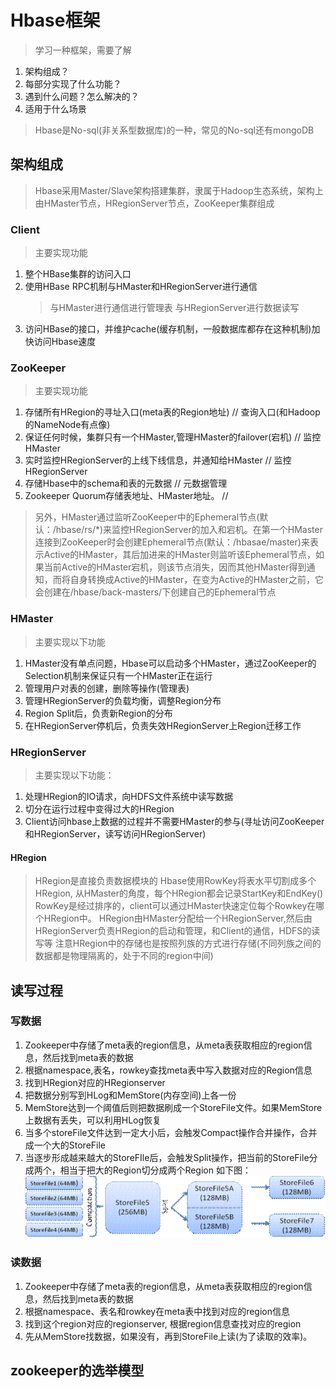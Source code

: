 # Hbase框架
> 学习一种框架，需要了解
1. 架构组成？
2. 每部分实现了什么功能？
3. 遇到什么问题？怎么解决的？
4. 适用于什么场景
> Hbase是No-sql(非关系型数据库)的一种，常见的No-sql还有mongoDB
## 架构组成
> Hbase采用Master/Slave架构搭建集群，隶属于Hadoop生态系统，架构上由HMaster节点，HRegionServer节点，ZooKeeper集群组成
### Client
> 主要实现功能
1. 整个HBase集群的访问入口
2. 使用HBase RPC机制与HMaster和HRegionServer进行通信
    > 与HMaster进行通信进行管理表
    > 与HRegionServer进行数据读写
3. 访问HBase的接口，并维护cache(缓存机制，一般数据库都存在这种机制)加快访问Hbase速度

### ZooKeeper
> 主要实现功能
1. 存储所有HRegion的寻址入口(meta表的Region地址) // 查询入口(和Hadoop的NameNode有点像)
2. 保证任何时候，集群只有一个HMaster,管理HMaster的failover(宕机)  // 监控HMaster
3. 实时监控HRegionServer的上线下线信息，并通知给HMaster // 监控HRegionServer
4. 存储Hbase中的schema和表的元数据    // 元数据管理
5. Zookeeper Quorum存储表地址、HMaster地址。 // 

> 另外，HMaster通过监听ZooKeeper中的Ephemeral节点(默认：/hbase/rs/*)来监控HRegionServer的加入和宕机。在第一个HMaster连接到ZooKeeper时会创建Ephemeral节点(默认：/hbasae/master)来表示Active的HMaster，其后加进来的HMaster则监听该Ephemeral节点，如果当前Active的HMaster宕机，则该节点消失，因而其他HMaster得到通知，而将自身转换成Active的HMaster，在变为Active的HMaster之前，它会创建在/hbase/back-masters/下创建自己的Ephemeral节点 

### HMaster
> 主要实现以下功能
1. HMaster没有单点问题，Hbase可以启动多个HMaster，通过ZooKeeper的Selection机制来保证只有一个HMaster正在运行
2. 管理用户对表的创建，删除等操作(管理表)
3. 管理HRegionServer的负载均衡，调整Region分布
4. Region Split后，负责新Region的分布
5. 在HRegionServer停机后，负责失效HRegionServer上Region迁移工作

### HRegionServer
> 主要实现以下功能：
1. 处理HRegion的IO请求，向HDFS文件系统中读写数据
2. 切分在运行过程中变得过大的HRegion
3. Client访问hbase上数据的过程并不需要HMaster的参与(寻址访问ZooKeeper和HRegionServer，读写访问HRegionServer)

#### HRegion
> HRegion是直接负责数据模块的
> Hbase使用RowKey将表水平切割成多个HRegion, 从HMaster的角度，每个HRegion都会记录StartKey和EndKey()
> RowKey是经过排序的，client可以通过HMaster快速定位每个Rowkey在哪个HRegion中。
> HRegion由HMaster分配给一个HRegionServer,然后由HRegionServer负责HRegion的启动和管理，和Client的通信，HDFS的读写等
> 注意HRegion中的存储也是按照列族的方式进行存储(不同列族之间的数据都是物理隔离的，处于不同的region中间)


## 读写过程
### 写数据
1. Zookeeper中存储了meta表的region信息，从meta表获取相应的region信息，然后找到meta表的数据
2. 根据namespace,表名，rowkey查找meta表中写入数据对应的Region信息
3. 找到HRegion对应的HRegionserver
4. 把数据分别写到HLog和MemStore(内存空间)上各一份
5. MemStore达到一个阈值后则把数据刷成一个StoreFile文件。如果MemStore上数据有丢失，可以利用HLog恢复
6. 当多个storeFile文件达到一定大小后，会触发Compact操作合并操作，合并成一个大的StoreFile
7. 当逐步形成越来越大的StoreFIle后，会触发Split操作，把当前的StoreFile分成两个，相当于把大的Region切分成两个Region
如下图：
![Hbase写入](pic/Hbase写入.png)

### 读数据
1. Zookeeper中存储了meta表的region信息，从meta表获取相应的region信息，然后找到meta表的数据
2. 根据namespace、表名和rowkey在meta表中找到对应的region信息
3. 找到这个region对应的regionserver, 根据region信息查找对应的region
4. 先从MemStore找数据，如果没有，再到StoreFile上读(为了读取的效率)。


## zookeeper的选举模型
